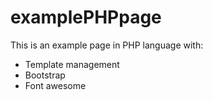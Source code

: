 # examplePHPpage

This is an example page in PHP language with:
- Template management
- Bootstrap
- Font awesome
